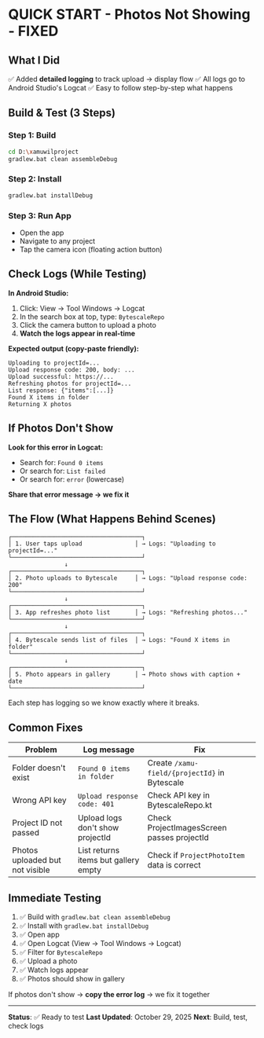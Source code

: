 # QUICK START - Photos Not Showing - FIXED

## What I Did
✅ Added **detailed logging** to track upload → display flow
✅ All logs go to Android Studio's Logcat
✅ Easy to follow step-by-step what happens

## Build & Test (3 Steps)

### Step 1: Build
```bash
cd D:\xamuwilproject
gradlew.bat clean assembleDebug
```

### Step 2: Install
```bash
gradlew.bat installDebug
```

### Step 3: Run App
- Open the app
- Navigate to any project
- Tap the camera icon (floating action button)

## Check Logs (While Testing)

**In Android Studio:**
1. Click: View → Tool Windows → Logcat
2. In the search box at top, type: `BytescaleRepo`
3. Click the camera button to upload a photo
4. **Watch the logs appear in real-time**

**Expected output (copy-paste friendly):**
```
Uploading to projectId=...
Upload response code: 200, body: ...
Upload successful: https://...
Refreshing photos for projectId=...
List response: {"items":[...]}
Found X items in folder
Returning X photos
```

## If Photos Don't Show

**Look for this error in Logcat:**
- Search for: `Found 0 items`
- Or search for: `List failed`
- Or search for: `error` (lowercase)

**Share that error message → we fix it**

## The Flow (What Happens Behind Scenes)

```
┌─────────────────────────────────────┐
│ 1. User taps upload               │ → Logs: "Uploading to projectId=..."
└─────────────────────────────────────┘
                ↓
┌─────────────────────────────────────┐
│ 2. Photo uploads to Bytescale     │ → Logs: "Upload response code: 200"
└─────────────────────────────────────┘
                ↓
┌─────────────────────────────────────┐
│ 3. App refreshes photo list       │ → Logs: "Refreshing photos..."
└─────────────────────────────────────┘
                ↓
┌─────────────────────────────────────┐
│ 4. Bytescale sends list of files  │ → Logs: "Found X items in folder"
└─────────────────────────────────────┘
                ↓
┌─────────────────────────────────────┐
│ 5. Photo appears in gallery       │ → Photo shows with caption + date
└─────────────────────────────────────┘
```

Each step has logging so we know exactly where it breaks.

## Common Fixes

| Problem | Log message | Fix |
|---------|------------|-----|
| Folder doesn't exist | `Found 0 items in folder` | Create `/xamu-field/{projectId}` in Bytescale |
| Wrong API key | `Upload response code: 401` | Check API key in BytescaleRepo.kt |
| Project ID not passed | Upload logs don't show projectId | Check ProjectImagesScreen passes projectId |
| Photos uploaded but not visible | List returns items but gallery empty | Check if `ProjectPhotoItem` data is correct |

## Immediate Testing

1. ✅ Build with `gradlew.bat clean assembleDebug`
2. ✅ Install with `gradlew.bat installDebug`
3. ✅ Open app
4. ✅ Open Logcat (View → Tool Windows → Logcat)
5. ✅ Filter for `BytescaleRepo`
6. ✅ Upload a photo
7. ✅ Watch logs appear
8. ✅ Photos should show in gallery

If photos don't show → **copy the error log** → we fix it together

---

**Status**: ✅ Ready to test
**Last Updated**: October 29, 2025
**Next**: Build, test, check logs

